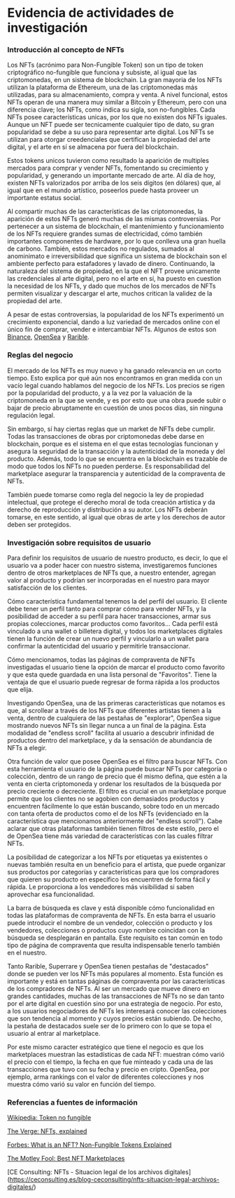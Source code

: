 # Evidencia de actividades de investigación
### Introducción al concepto de NFTs

Los NFTs (acrónimo para Non-Fungible Token) son un tipo de token criptográfico no-fungible que funciona y subsiste, al igual que las criptomonedas, en un sistema de blockchain. La gran mayoria de los NFTs utilizan la plataforma de Ethereum, una de las criptomonedas más utilizadas, para su almacenamiento, compra y venta. A nivel funcional, estos NFTs operan de una manera muy similar a Bitcoin y Ethereum, pero con una diferencia clave; los NFTs, como indica su sigla, son no-fungibles. Cada NFTs posee características unicas, por los que no existen dos NFTs iguales. Aunque un NFT puede ser tecnicamente cualquier tipo de dato, su gran popularidad se debe a su uso para representar arte digital. Los NFTs se utilizan para otorgar creedenciales que certifican la propiedad del arte digital, y el arte en sí se almacena por fuera del blockchain.

Estos tokens unicos tuvieron como resultado la aparición de multiples mercados para comprar y vender NFTs, fomentando su crecimiento y popularidad, y generando un importante mercado de arte. Al día de hoy, existen NFTs valorizados por arriba de los seis dígitos (en dólares) que, al igual que en el mundo artístico, poseerlos puede hasta proveer un importante estatus social.

Al compartir muchas de las características de las criptomonedas, la aparición de estos NFTs generó muchas de las mismas controversias. Por pertenecer a un sistema de blockchain, el mantenimiento y funcionamiento de los NFTs requiere grandes sumas de electricidad, cómo también importantes componentes de hardware, por lo que conlleva una gran huella de carbono. También, estos mercados no regulados, sumados al anominimato e irreversibilidad que significa un sistema de blockchain son el ambiente perfecto para estafadores y lavado de dinero. Continuando, la naturaleza del sistema de propiedad, en la que el NFT provee unicamente las credenciales al arte digital, pero no el arte en sí, ha puesto en cuestion la necesidad de los NFTs, y dado que muchos de los mercados de NFTs permiten visualizar y descargar el arte, muchos critican la validez de la propiedad del arte.

A pesar de estas controversias, la popularidad de los NFTs experimentó un crecimiento exponencial, dando a luz variedad de mercados online con el único fín de comprar, vender e intercambiar NFTs. Algunos de estos son [Binance](https://www.binance.com/en/nft/home), [OpenSea](https://opensea.io/) y [Rarible](https://rarible.com/).

### Reglas del negocio
El mercado de los NFTs es muy nuevo y ha ganado relevancia en un corto tiempo. Esto explica por qué aún nos encontramos en gran medida con un vacío legal cuando hablamos del negocio de los NFTs. Los precios se rigen por la popularidad del producto, y a la vez por la valuación de la criptomoneda en la que se vende, y es por esto que una obra puede subir o bajar de precio abruptamente en cuestión de unos pocos días, sin ninguna regulación legal.

Sin embargo, sí hay ciertas reglas que un market de NFTs debe cumplir. Todas las transacciones de obras por criptomonedas debe darse en blockchain, porque es el sistema en el que estas tecnologías funcionan y asegura la seguridad de la transacción y la autenticidad de la moneda y del producto. Además, todo lo que se encuentra en la blockchain es trazable de modo que todos los NFTs no pueden perderse. Es responsabilidad del marketplace asegurar la transparencia y autenticidad de la compraventa de NFTs.

También puede tomarse como regla del negocio la ley de propiedad intelectual, que protege el derecho moral de toda creación artística y da derecho de reproducción y distribución a su autor. Los NFTs deberán tomarse, en este sentido, al igual que obras de arte y los derechos de autor deben ser protegidos.

### Investigación sobre requisitos de usuario

Para definir los requisitos de usuario de nuestro producto, es decir, lo que el usuario va a poder hacer con nuestro sistema, investigaremos funciones dentro de otros marketplaces de NFTs que, a nuestro entender, agregan valor al producto y podrían ser incorporadas en el nuestro para mayor satisfacción de los clientes.

Cómo característica fundamental tenemos la del perfil del usuario. El cliente debe tener un perfil tanto para comprar cómo para vender NFTs, y la posibilidad de acceder a su perfil para hacer transacciones, armar sus propias colecciones, marcar productos como favoritos... Cada perfil está vinculado a una wallet o billetera digital, y todos los marketplaces digitales tienen la función de crear un nuevo perfil y vincularlo a un wallet para confirmar la autenticidad del usuario y permitirle transaccionar.

Cómo mencionamos, todas las páginas de compraventa de NFTs investigadas el usuario tiene la opción de marcar el producto como favorito y que esta quede guardada en una lista personal de "Favoritos". Tiene la ventaja de que el usuario puede regresar de forma rápida a los productos que elija.

Investigando OpenSea, una de las primeras características que notamos es que, al scrollear a través de los NFTs que diferentes artistas tienen a la venta, dentro de cualquiera de las pestañas de "explorar", OpenSea sigue mostrando nuevos NFTs sin llegar nunca a un final de la página. Esta modalidad de "endless scroll" facilita al usuario a descubrir infinidad de productos dentro del marketplace, y da la sensación de abundancia de NFTs a elegir.

Otra función de valor que posee OpenSea es el filtro para buscar NFTs. Con esta herramienta el usuario de la página puede buscar NFTs por categoría o colección, dentro de un rango de precio que él mismo defina, que estén a la venta en cierta criptomoneda y ordenar los resultados de la búsqueda por precio creciente o decreciente. El filtro es crucial en un marketplace porque permite que los clientes no se agobien con demasiados productos y encuentren fácilmente lo que están buscando, sobre todo en un mercado con tanta oferta de productos como el de los NFTs (evidenciado en la característica que mencionamos anteriormente del "endless scroll"). Cabe aclarar que otras plataformas también tienen filtros de este estilo, pero el de OpenSea tiene más variedad de características con las cuales filtrar NFTs.

La posibilidad de categorizar a los NFTs por etiquetas ya existentes o nuevas también resulta en un beneficio para el artista, que puede organizar sus productos por categorías y características para que los compradores que quieren su producto en específico los encuentren de forma fácil y rápida. Le proporciona a los vendedores más visibilidad si saben aprovechar esa funcionalidad.

La barra de búsqueda es clave y está disponible cómo funcionalidad en todas las plataformas de compraventa de NFTs. En esta barra el usuario puede introducir el nombre de un vendedor, colección o producto y los vendedores, colecciones o productos cuyo nombre coincidan con la búsqueda se desplegarán en pantalla. Este requisito es tan común en todo tipo de página de compraventa que resulta indispensable tenerlo también en el nuestro.

Tanto Rarible, Superrare y OpenSea tienen pestañas de "destacados" donde se pueden ver los NFTs más populares al momento. Esta función es importante y está en tantas páginas de compraventa por las características de los compradores de NFTs. Al ser un mercado que mueve dinero en grandes cantidades, muchas de las transacciones de NFTs no se dan tanto por el arte digital en cuestión sino por una estrategia de negocio. Por esto, a los usuarios negociadores de NFTs les interesará conocer las colecciones que son tendencia al momento y cuyos precios están subiendo. De hecho, la pestaña de destacados suele ser de lo primero con lo que se topa el usuario al entrar al marketplace.

Por este mismo caracter estratégico que tiene el negocio es que los marketplaces muestran las estadísticas de cada NFT: muestran cómo varió el precio con el tiempo, la fecha en que fue minteado y cada una de las transacciones que tuvo con su fecha y precio en cripto. OpenSea, por ejemplo, arma rankings con el valor de diferentes colecciones y nos muestra cómo varió su valor en función del tiempo.

### Referencias a fuentes de información

[Wikipedia: Token no fungible](https://es.wikipedia.org/wiki/Token_no_fungible#:~:text=NFT%20significa%20%22token%20no%20fungible,canciones%20o%20elementos%20de%20videojuegos.)

[The Verge: NFTs, explained](https://www.theverge.com/22310188/nft-explainer-what-is-blockchain-crypto-art-faq)

[Forbes: What is an NFT? Non-Fungible Tokens Explained](https://www.forbes.com/advisor/investing/cryptocurrency/nft-non-fungible-token/)

[The Motley Fool: Best NFT Marketplaces](https://www.fool.com/the-ascent/cryptocurrency/nft-marketplaces/)

[CE Consulting: NFTs - Situacion legal de los archivos digitales] (https://ceconsulting.es/blog-ceconsulting/nfts-situacion-legal-archivos-digitales/)